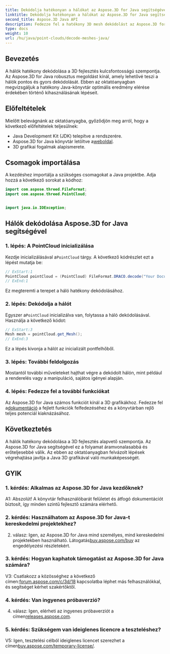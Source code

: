 ```yaml
---
title: Dekódolja hatékonyan a hálókat az Aspose.3D for Java segítségével
linktitle: Dekódolja hatékonyan a hálókat az Aspose.3D for Java segítségével
second_title: Aspose.3D Java API
description: Fedezze fel a hatékony 3D mesh dekódolást az Aspose.3D for Java segítségével. Lépésről lépésre bemutató fejlesztőknek.
type: docs
weight: 10
url: /hu/java/point-clouds/decode-meshes-java/
---
```

## Bevezetés

A hálók hatékony dekódolása a 3D fejlesztés kulcsfontosságú szempontja. Az Aspose.3D for Java robusztus megoldást kínál, amely lehetővé teszi a hálók pontos és gyors dekódolását. Ebben az oktatóanyagban megvizsgáljuk a hatékony Java-könyvtár optimális eredmény elérése érdekében történő kihasználásának lépéseit.

## Előfeltételek

Mielőtt belevágnánk az oktatóanyagba, győződjön meg arról, hogy a következő előfeltételek teljesülnek:

- Java Development Kit (JDK) telepítve a rendszerére.
-  Aspose.3D for Java könyvtár letöltve a[weboldal](https://releases.aspose.com/3d/java/).
- 3D grafikai fogalmak alapismerete.

## Csomagok importálása

A kezdéshez importálja a szükséges csomagokat a Java projektbe. Adja hozzá a következő sorokat a kódhoz:

```java
import com.aspose.threed.FileFormat;
import com.aspose.threed.PointCloud;


import java.io.IOException;
```

## Hálók dekódolása Aspose.3D for Java segítségével

### 1. lépés: A PointCloud inicializálása

 Kezdje inicializálásával a`PointCloud` tárgy. A következő kódrészlet ezt a lépést mutatja be:

```java
// ExStart:1
PointCloud pointCloud = (PointCloud) FileFormat.DRACO.decode("Your Document Directory" + "point_cloud_no_qp.drc");
// ExEnd:1
```

Ez megteremti a terepet a háló hatékony dekódolásához.

### 2. lépés: Dekódolja a hálót

 Egyszer a`PointCloud` inicializálva van, folytassa a háló dekódolásával. Használja a következő kódot:

```java
// ExStart:3
Mesh mesh = pointCloud.get_Mesh();
// ExEnd:3
```

Ez a lépés kivonja a hálót az inicializált pontfelhőből.

### 3. lépés: További feldolgozás

Mostantól további műveleteket hajthat végre a dekódolt hálón, mint például a renderelés vagy a manipuláció, sajátos igényei alapján.

### 4. lépés: Fedezze fel a további funkciókat

 Az Aspose.3D for Java számos funkciót kínál a 3D grafikákhoz. Fedezze fel a[dokumentáció](https://reference.aspose.com/3d/java/) a fejlett funkciók felfedezéséhez és a könyvtárban rejlő teljes potenciál kiaknázásához.

## Következtetés

A hálók hatékony dekódolása a 3D fejlesztés alapvető szempontja. Az Aspose.3D for Java segítségével ez a folyamat áramvonalasabbá és erőteljesebbé válik. Az ebben az oktatóanyagban felvázolt lépések végrehajtása javítja a Java 3D grafikával való munkaképességét.

## GYIK

### 1. kérdés: Alkalmas az Aspose.3D for Java kezdőknek?

A1: Abszolút! A könyvtár felhasználóbarát felületet és átfogó dokumentációt biztosít, így minden szintű fejlesztő számára elérhető.

### 2. kérdés: Használhatom az Aspose.3D for Java-t kereskedelmi projektekhez?

 2. válasz: Igen, az Aspose.3D for Java mind személyes, mind kereskedelmi projektekben használható. Látogatás[buy.aspose.com/buy](https://purchase.aspose.com/buy) az engedélyezési részletekért.

### 3. kérdés: Hogyan kaphatok támogatást az Aspose.3D for Java számára?

 V3: Csatlakozz a közösséghez a következő címen:[forum.aspose.com/c/3d/18](https://forum.aspose.com/c/3d/18) kapcsolatba léphet más felhasználókkal, és segítséget kérhet szakértőktől.

### 4. kérdés: Van ingyenes próbaverzió?

 4. válasz: Igen, elérheti az ingyenes próbaverziót a címen[releases.aspose.com](https://releases.aspose.com/).

### 5. kérdés: Szükségem van ideiglenes licencre a teszteléshez?

 V5: Igen, tesztelési célból ideiglenes licencet szerezhet a címen[buy.aspose.com/temporary-license/](https://purchase.aspose.com/temporary-license/).
